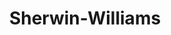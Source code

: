 ---
title: "Sherwin-Williams"
url: /fort-collins/sherwin-williams-south-college-avenue/
shop: paint
---